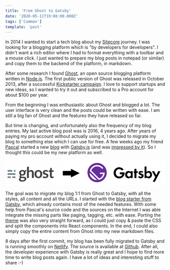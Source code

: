 ```yaml
---
title: 'From Ghost to Gatsby'
date: '2020-05-11T19:08:00.000Z'
tags: ['Common']
template: 'post'
---
```


In 2014 I wanted to start a tech blog about my
[Sitecore](https://www.sitecore.com) journey. I was looking for a blogging
platform which is "by developers for developers". I didn't want a rich editor
where I had to format everything with a toolbar and a mouse click. I just wanted
to prepare my blog posts in notepad (or similar) and copy them to the backend of
the platform, in markdown.

After some research I found [Ghost](https://ghost.org/), an open source blogging
platform written in [Node.js](https://nodejs.org/). The first public version of
Ghost was released in October 2013, after a successful [Kickstarter
campaign](https://ghost.org/changelog/ghost-kickstarter). I love to support
startups and new ideas, so I wanted to try it out and subscribed to a Pro
account for about \$100 per year.

From the beginning I was enthusiastic about Ghost and blogged a lot. The user
interface is very clean and the posts could be written with ease. I am still a
big fan of Ghost and the features they have released so far.

But time is changing, and unfortunately also the frequency of my blog entries.
My last active blog post was is 2016, 4 years ago. After years of paying my pro
account without actually using it, I decided to migrate my blog to something
else which I can use for free. A few weeks ago my friend
[Pascal](https://twitter.com/rootix) started a new [blog](https://www.rootix.ch)
with [Gatsby.js](https://www.gatsbyjs.org) (and was [impressed by
it](https://rootix.ch/built-with-gatsby/)). So I thought this could be my new
platform as well.

![Ghost -> Gatsby](./images/ghost-to-gatsby.png)

The goal was to migrate my blog 1:1 from Ghost to Gatsby, with all the styles,
all content and all the URLs. I started with the [blog starter from
Gatsby](https://github.com/gatsbyjs/gatsby-starter-blog), which already contains
most of the needed features. With some help from Pascal's source code and the
sources on the Internet I was able integrate the missing parts like paging,
tagging, etc. with ease. Porting the
[theme](https://github.com/epistrephein/Steam) was also very straight forward,
as I could just copy & paste the CSS and split the components into React
components. In the end, I could also simply copy the entire content from Ghost
into my new markdown files.

8 days after the first commit, my blog has been fully migrated to Gatsby and is
running smoothly on [Netlify](https://www.netlify.com). The source is available
at [Github](https://github.com/aquasonic/Blog). After all, the developer
experience with Gatsby is really great and I hope to find more time to write
blog posts again. I have a lot of ideas and interesting stuff to share :-)
